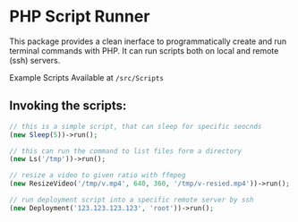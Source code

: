 # PHP Script Runner

This package provides a clean inerface to programmatically create and run terminal commands with PHP. It can run scripts both on local and remote (ssh) servers.

Example Scripts Available at `/src/Scripts`

## Invoking the scripts:

```PHP
// this is a simple script, that can sleep for specific seocnds
(new Sleep(5))->run();

// this can run the command to list files form a directory
(new Ls('/tmp'))->run();

// resize a video to given ratio with ffmpeg
(new ResizeVideo('/tmp/v.mp4', 640, 360, '/tmp/v-resied.mp4'))->run();

// run deployment script into a specific remote server by ssh
(new Deployment('123.123.123.123', 'root'))->run();
```